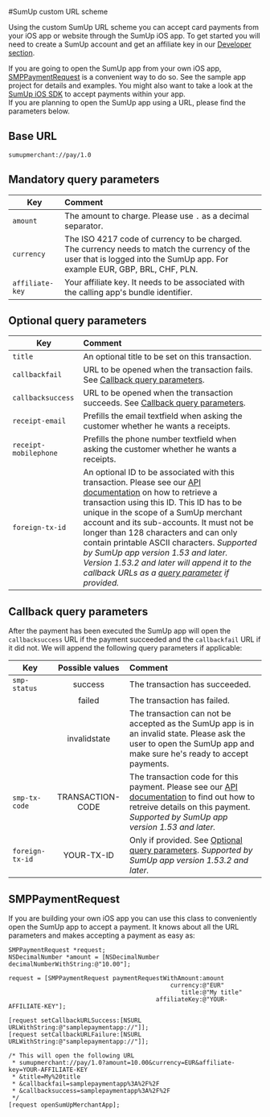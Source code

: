 #SumUp custom URL scheme

Using the custom SumUp URL scheme you can accept card payments from your iOS app or website through the SumUp iOS app.
 To get started you will need to create a SumUp account and get an affiliate key in our [Developer section](https://me.sumup.com/developers).

If you are going to open the SumUp app from your own iOS app, [SMPPaymentRequest](#smppaymentrequest) is a convenient way to do so. See the sample app project for details and examples. You might also want to take a look at the [SumUp iOS SDK](https://github.com/sumup/sumup-ios-sdk) to accept payments within your app.  
If you are planning to open the SumUp app using a URL, please find the parameters below.

## Base URL
`sumupmerchant://pay/1.0`

## Mandatory query parameters

| Key            | Comment |
| ---------------|:------- |
|`amount`        | The amount to charge. Please use `.` as a decimal separator. |
|`currency`      | The ISO 4217 code of currency to be charged. The currency needs to match the currency of the user that is logged into the SumUp app. For example EUR, GBP, BRL, CHF, PLN. |
|`affiliate-key` | Your affiliate key. It needs to be associated with the calling app's bundle identifier. |

## Optional query parameters


| Key                 | Comment |
| --------------------|:------- |
| `title`             | An optional title to be set on this transaction.|
|`callbackfail`       | URL to be opened when the transaction fails. See [Callback query parameters](#Callback-query-parameters).|
|`callbacksuccess`    | URL to be opened when the transaction succeeds. See [Callback query parameters](#Callback-query-parameters).|
|`receipt-email`      | Prefills the email textfield when asking the customer whether he wants a receipts. |
|`receipt-mobilephone`| Prefills the phone number textfield when asking the customer whether he wants a receipts. |
|`foreign-tx-id`      | An optional ID to be associated with this transaction. Please see our [API documentation](https://sumup.com/integration#transactionReportingAPIs) on how to retrieve a transaction using this ID. This ID has to be unique in the scope of a SumUp merchant account and its sub-accounts. It must not be longer than 128 characters and can only contain printable ASCII characters. *Supported by SumUp app version 1.53 and later. Version 1.53.2 and later will append it to the callback URLs as a [query parameter](#Callback-query-parameters) if provided.* |


## Callback query parameters

After the payment has been executed the SumUp app will open the `callbacksuccess` URL if the payment succeeded and the `callbackfail` URL if it did not. We will append the following query parameters if applicable:

| Key             | Possible values  | Comment                        |
| --------------- |:----------------:| :----------------------------- |
| `smp-status`    | success          | The transaction has succeeded. |
|                 | failed           | The transaction has failed.    |
|                 | invalidstate     | The transaction can not be accepted as the SumUp app is in an invalid state. Please ask the user to open the SumUp app and make sure he's ready to accept payments. |
| `smp-tx-code`   | TRANSACTION-CODE | The transaction code for this payment. Please see our [API documentation](https://sumup.com/integration#transactionReportingAPIs) to find out how to retreive details on this payment. *Supported by SumUp app version 1.53 and later.* |
| `foreign-tx-id` | YOUR-TX-ID       | Only if provided. See [Optional query parameters](#optional-query-parameters). *Supported by SumUp app version 1.53.2 and later.*|


## SMPPaymentRequest
If you are building your own iOS app you can use this class to conveniently open the SumUp app to accept a payment. It knows about all the URL parameters and makes accepting a payment as easy as:

```objc
SMPPaymentRequest *request;
NSDecimalNumber *amount = [NSDecimalNumber decimalNumberWithString:@"10.00"];

request = [SMPPaymentRequest paymentRequestWithAmount:amount
                                             currency:@"EUR"
                                                title:@"My title"
                                         affiliateKey:@"YOUR-AFFILIATE-KEY"];

[request setCallbackURLSuccess:[NSURL URLWithString:@"samplepaymentapp://"]];
[request setCallbackURLFailure:[NSURL URLWithString:@"samplepaymentapp://"]];

/* This will open the following URL
 * sumupmerchant://pay/1.0?amount=10.00&currency=EUR&affiliate-key=YOUR-AFFILIATE-KEY
 * &title=My%20title
 * &callbackfail=samplepaymentapp%3A%2F%2F
 * &callbacksuccess=samplepaymentapp%3A%2F%2F
 */
[request openSumUpMerchantApp];
```
